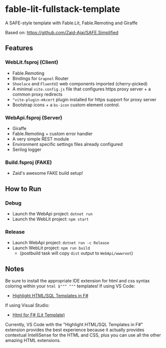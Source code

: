 # fable-lit-fullstack-template
A SAFE-style template with Fable.Lit, Fable.Remoting and Giraffe

Based on:
https://github.com/Zaid-Ajaj/SAFE.Simplified

## Features

### WebLit.fsproj (Client)
* Fable.Remoting
* Bindings for `Grapnel` Router
* `Shoelace` and `FluentUI` web components imported (cherry-picked)
* A minimal `vite.config.js` file that configures https proxy server + a common proxy redirects
* `"vite-plugin-mkcert` plugin installed for https support for proxy server
* Bootstrap icons + a `bs-icon` custom element control.

### WebApi.fsproj (Server)
* Giraffe
* Fable.Remoting + custom error handler
* A very simple REST module
* Environment specific settings files already configured
* Serilog logger

### Build.fsproj (FAKE)
* Zaid's awesome FAKE build setup!

## How to Run

### Debug
* Launch the WebApi project: `dotnet run`
* Launch the WebLit project: `npm start`

### Release
* Launch WebApi project: `dotnet run -c Release`
* Launch WebLit project: `npm run build` 
  * (postbuild task will copy `dist` output to `WebApi/wwwroot`)

## Notes
Be sure to install the appropriate IDE extension for html and css syntax coloring within your `html $""" """` templates!
If using VS Code:
* [Highlight HTML/SQL Templates in F#](https://marketplace.visualstudio.com/items?itemName=alfonsogarciacaro.vscode-template-fsharp-highlight)

If using Visual Studio:
* [Html for F# (Lit Template)](https://marketplace.visualstudio.com/items?itemName=daniel-hardt.html-for-fsharp-lit-template)

Currently, VS Code with the "Highlight HTML/SQL Templates in F#" extension provides the best experience because it actually provides contextual IntelliSense for the HTML and CSS, plus you can use all the other amazing HTML extensions.


